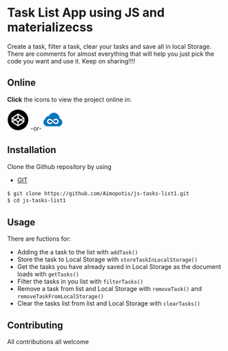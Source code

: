 # Task List App using JS and materializecss

Create a task, filter a task, clear your tasks and save all in local Storage. There are comments for almost everything that will help you just pick the code you want and use it. Keep on sharing!!!!

## Online

**Click** the icons to view the project online in:

[![Codepen icon](img/codepen50.png)](https://codepen.io/MorpheusStudio/pen/JLNBQp)
-or-
[![jsfiddle icon](img/jsfiddle50.png)](https://jsfiddle.net/Morpheus_Studio/aryocehw/11/)

## Installation

Clone the Github repository by using

- [GIT](https://git-scm.com/downloads)

```sh
$ git clone https://github.com/Aimopotis/js-tasks-list1.git
$ cd js-tasks-list1
```

## Usage

There are fuctions for:

- Adding the a task to the list with `addTask()`
- Store the task to Local Storage with `storeTaskInLocalStorage()`
- Get the tasks you have already saved in Local Storage as the document loads with `getTasks()`
- Filter the tasks in you list with `filterTasks()`
- Remove a task from list and Local Storage with `removeTask()` and `removeTaskFromLocalStorage()`
- Clear the tasks list from list and Local Storage with `clearTasks()`

## Contributing

All contributions all welcome

